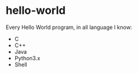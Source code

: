 # hello-world
Every Hello World program, in all language I know:
- C
- C++
- Java
- Python3.x
- Shell
